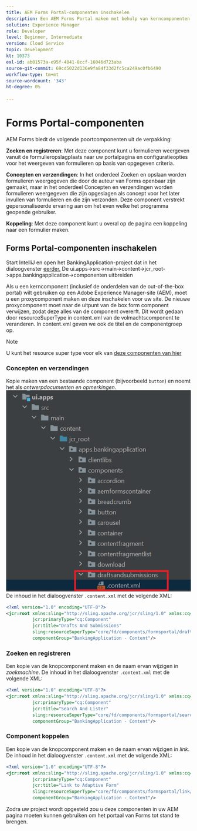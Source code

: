 ```yaml
---
title: AEM Forms Portal-componenten inschakelen
description: Een AEM Forms Portal maken met behulp van kerncomponenten
solution: Experience Manager
role: Developer
level: Beginner, Intermediate
version: Cloud Service
topic: Development
kt: 10373
exl-id: ab01573a-e95f-4041-8ccf-16046d723aba
source-git-commit: 69cd5022d136e9fa84f33d2fc5ca249ac0fb6490
workflow-type: tm+mt
source-wordcount: '343'
ht-degree: 0%

---
```


# Forms Portal-componenten

AEM Forms biedt de volgende poortcomponenten uit de verpakking:

**Zoeken en registreren**: Met deze component kunt u formulieren weergeven vanuit de formulieropslagplaats naar uw portalpagina en configuratieopties voor het weergeven van formulieren op basis van opgegeven criteria.

**Concepten en verzendingen**: In het onderdeel Zoeken en opslaan worden formulieren weergegeven die door de auteur van Forms openbaar zijn gemaakt, maar in het onderdeel Concepten en verzendingen worden formulieren weergegeven die zijn opgeslagen als concept voor het later invullen van formulieren en die zijn verzonden. Deze component verstrekt gepersonaliseerde ervaring aan om het even welke het programma geopende gebruiker.

**Koppeling**: Met deze component kunt u overal op de pagina een koppeling naar een formulier maken.

## Forms Portal-componenten inschakelen

Start IntelliJ en open het BankingApplication-project dat in het dialoogvenster [eerder.](./getting-started.md) De ui.apps->src->main->content->jcr_root->apps.bankingapplication->componenten uitbreiden

Als u een kerncomponent (inclusief de onderdelen van de out-of-the-box portal) wilt gebruiken op een Adobe Experience Manager-site (AEM), moet u een proxycomponent maken en deze inschakelen voor uw site.
De nieuwe proxycomponent moet naar de uitpunt van de box form component verwijzen, zodat deze alles van de component overerft. Dit wordt gedaan door resourceSuperType in content.xml van de volmachtscomponent te veranderen. In content.xml geven we ook de titel en de componentgroep op.
>[!NOTE]
>
> U kunt het resource super type voor elk van [deze componenten van hier](https://github.com/adobe/aem-core-forms-components/tree/master/ui.apps/src/main/content/jcr_root/apps/core/fd/components/formsportal)


### Concepten en verzendingen

Kopie maken van een bestaande component (bijvoorbeeld `button`) en noemt het als _ontwerpdocumenten en opmerkingen_.
![ontwerpdocumenten en opmerkingen](assets/forms-portal-components2.png)
De inhoud in het dialoogvenster `.content.xml` met de volgende XML:

```xml
<?xml version="1.0" encoding="UTF-8"?>
<jcr:root xmlns:sling="http://sling.apache.org/jcr/sling/1.0" xmlns:cq="http://www.day.com/jcr/cq/1.0" xmlns:jcr="http://www.jcp.org/jcr/1.0"
          jcr:primaryType="cq:Component"
          jcr:title="Drafts And Submissions"
          sling:resourceSuperType="core/fd/components/formsportal/draftsandsubmissions/v1/draftsandsubmissions"
          componentGroup="BankingApplication - Content"/>
```

### Zoeken en registreren

Een kopie van de knopcomponent maken en de naam ervan wijzigen in _zoekmachine_.
De inhoud in het dialoogvenster `.content.xml` met de volgende XML:


```xml
<?xml version="1.0" encoding="UTF-8"?>
<jcr:root xmlns:sling="http://sling.apache.org/jcr/sling/1.0" xmlns:cq="http://www.day.com/jcr/cq/1.0" xmlns:jcr="http://www.jcp.org/jcr/1.0"
          jcr:primaryType="cq:Component"
          jcr:title="Search And Lister"
          sling:resourceSuperType="core/fd/components/formsportal/searchlister/v1/searchlister"
          componentGroup="BankingApplication - Content"/>
```

### Component koppelen

Een kopie van de knopcomponent maken en de naam ervan wijzigen in _link_.
De inhoud in het dialoogvenster `.content.xml` met de volgende XML:


```xml
<?xml version="1.0" encoding="UTF-8"?>
<jcr:root xmlns:sling="http://sling.apache.org/jcr/sling/1.0" xmlns:cq="http://www.day.com/jcr/cq/1.0" xmlns:jcr="http://www.jcp.org/jcr/1.0"
          jcr:primaryType="cq:Component"
          jcr:title="Link to Adaptive Form"
          sling:resourceSuperType="core/fd/components/formsportal/link/v2/link"
          componentGroup="BankingApplication - Content"/>
```

Zodra uw project wordt opgesteld zou u deze componenten in uw AEM pagina moeten kunnen gebruiken om het portaal van Forms tot stand te brengen.
